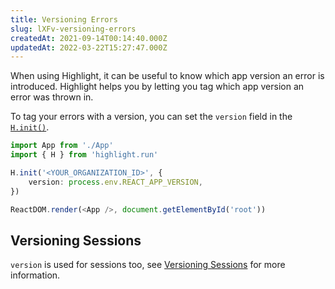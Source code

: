 ```yaml
---
title: Versioning Errors
slug: lXFv-versioning-errors
createdAt: 2021-09-14T00:14:40.000Z
updatedAt: 2022-03-22T15:27:47.000Z
---
```


When using Highlight, it can be useful to know which app version an error is introduced. Highlight helps you by letting you tag which app version an error was thrown in.

To tag your errors with a version, you can set the `version` field in the [`H.init()`](/sdk/client#Hinit).

```typescript
import App from './App'
import { H } from 'highlight.run'

H.init('<YOUR_ORGANIZATION_ID>', {
	version: process.env.REACT_APP_VERSION,
})

ReactDOM.render(<App />, document.getElementById('root'))
```

## Versioning Sessions

`version` is used for sessions too, see [Versioning Sessions](/session-replay/versioning-sessions) for more information.
